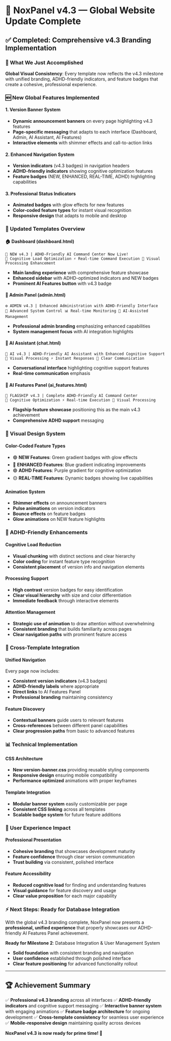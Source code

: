 # 🚀 NoxPanel v4.3 — Global Website Update Complete

## ✅ Completed: Comprehensive v4.3 Branding Implementation

### 🎯 What We Just Accomplished

**Global Visual Consistency**: Every template now reflects the v4.3 milestone with unified branding, ADHD-friendly indicators, and feature badges that create a cohesive, professional experience.

### 🆕 New Global Features Implemented

#### 1. **Version Banner System**
- **Dynamic announcement banners** on every page highlighting v4.3 features
- **Page-specific messaging** that adapts to each interface (Dashboard, Admin, AI Assistant, AI Features)
- **Interactive elements** with shimmer effects and call-to-action links

#### 2. **Enhanced Navigation System**
- **Version indicators** (v4.3 badges) in navigation headers
- **ADHD-friendly indicators** showing cognitive optimization features
- **Feature badges** (NEW, ENHANCED, REAL-TIME, ADHD) highlighting capabilities

#### 3. **Professional Status Indicators**
- **Animated badges** with glow effects for new features
- **Color-coded feature types** for instant visual recognition
- **Responsive design** that adapts to mobile and desktop

### 📄 Updated Templates Overview

#### 🏠 **Dashboard (dashboard.html)**
```
🚀 NEW v4.3 | ADHD-Friendly AI Command Center Now Live!
🧠 Cognitive Load Optimization ⚡ Real-time Command Execution 🎨 Visual Processing Enhancement
```
- **Main landing experience** with comprehensive feature showcase
- **Enhanced sidebar** with ADHD-optimized indicators and NEW badges
- **Prominent AI Features button** with v4.3 badge

#### 🔧 **Admin Panel (admin.html)**
```
⚙️ ADMIN v4.3 | Enhanced Administration with ADHD-Friendly Interface
🔧 Advanced System Control 📊 Real-time Monitoring 🤖 AI-Assisted Management
```
- **Professional admin branding** emphasizing enhanced capabilities
- **System management focus** with AI integration highlights

#### 🤖 **AI Assistant (chat.html)**
```
🤖 AI v4.3 | ADHD-Friendly AI Assistant with Enhanced Cognitive Support
🧠 Visual Processing ⚡ Instant Responses 📝 Clear Communication
```
- **Conversational interface** highlighting cognitive support features
- **Real-time communication** emphasis

#### 🚀 **AI Features Panel (ai_features.html)**
```
🚀 FLAGSHIP v4.3 | Complete ADHD-Friendly AI Command Center
🧠 Cognitive Optimization ⚡ Real-time Execution 🎯 Visual Processing
```
- **Flagship feature showcase** positioning this as the main v4.3 achievement
- **Comprehensive ADHD support** messaging

### 🎨 Visual Design System

#### **Color-Coded Feature Types**
- 🟢 **NEW Features**: Green gradient badges with glow effects
- 🔵 **ENHANCED Features**: Blue gradient indicating improvements
- 🟣 **ADHD Features**: Purple gradient for cognitive optimization
- 🟡 **REAL-TIME Features**: Dynamic badges showing live capabilities

#### **Animation System**
- **Shimmer effects** on announcement banners
- **Pulse animations** on version indicators
- **Bounce effects** on feature badges
- **Glow animations** on NEW feature highlights

### 🧠 ADHD-Friendly Enhancements

#### **Cognitive Load Reduction**
- **Visual chunking** with distinct sections and clear hierarchy
- **Color coding** for instant feature type recognition
- **Consistent placement** of version info and navigation elements

#### **Processing Support**
- **High contrast** version badges for easy identification
- **Clear visual hierarchy** with size and color differentiation
- **Immediate feedback** through interactive elements

#### **Attention Management**
- **Strategic use of animation** to draw attention without overwhelming
- **Consistent branding** that builds familiarity across pages
- **Clear navigation paths** with prominent feature access

### 🔗 Cross-Template Integration

#### **Unified Navigation**
Every page now includes:
- **Consistent version indicators** (v4.3 badges)
- **ADHD-friendly labels** where appropriate
- **Direct links** to AI Features Panel
- **Professional branding** maintaining consistency

#### **Feature Discovery**
- **Contextual banners** guide users to relevant features
- **Cross-references** between different panel capabilities
- **Clear progression paths** from basic to advanced features

### 📊 Technical Implementation

#### **CSS Architecture**
- **New version-banner.css** providing reusable styling components
- **Responsive design** ensuring mobile compatibility
- **Performance optimized** animations with proper keyframes

#### **Template Integration**
- **Modular banner system** easily customizable per page
- **Consistent CSS linking** across all templates
- **Scalable badge system** for future feature additions

### 🎯 User Experience Impact

#### **Professional Presentation**
- **Cohesive branding** that showcases development maturity
- **Feature confidence** through clear version communication
- **Trust building** via consistent, polished interface

#### **Feature Accessibility**
- **Reduced cognitive load** for finding and understanding features
- **Visual guidance** for feature discovery and usage
- **Clear value proposition** for each major capability

### ⚡ Next Steps: Ready for Database Integration

With the global v4.3 branding complete, NoxPanel now presents a **professional, unified experience** that properly showcases our ADHD-friendly AI Features Panel achievement.

**Ready for Milestone 2**: Database Integration & User Management System
- **Solid foundation** with consistent branding and navigation
- **User confidence** established through polished interface
- **Clear feature positioning** for advanced functionality rollout

---

## 🏆 Achievement Summary

✅ **Professional v4.3 branding** across all interfaces
✅ **ADHD-friendly indicators** and cognitive support messaging
✅ **Interactive banner system** with engaging animations
✅ **Feature badge architecture** for ongoing development
✅ **Cross-template consistency** for seamless user experience
✅ **Mobile-responsive design** maintaining quality across devices

**NoxPanel v4.3 is now ready for prime time! 🚀**
